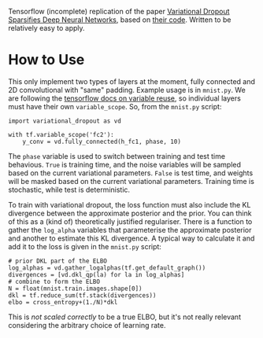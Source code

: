 
Tensorflow (incomplete) replication of the paper [Variational Dropout
Sparsifies Deep Neural Networks][paper], based on [their code][code].
Written to be relatively easy to apply.

How to Use
==========

This only implement two types of layers at the moment, fully connected and
2D convolutional with "same" padding. Example usage is in `mnist.py`. We
are following the [tensorflow docs on variable reuse][docs], so individual
layers must have their own `variable_scope`. So, from the `mnist.py`
script:

```
import variational_dropout as vd

with tf.variable_scope('fc2'):
    y_conv = vd.fully_connected(h_fc1, phase, 10) 
```

The `phase` variable is used to switch between training and test time
behavious. `True` is training time, and the noise variables will be
sampled based on the current variational parameters. `False` is test time,
and weights will be masked based on the current variational parameters.
Training time is stochastic, while test is deterministic.

To train with variational dropout, the loss function must also include the
KL divergence between the approximate posterior and the prior. You can
think of this as a (kind of) theoretically justified regulariser. There is
a function to gather the `log_alpha` variables that parameterise the
approximate posterior and another to estimate this KL divergence. A typical
way to calculate it and add it to the loss is given in the `mnist.py`
script:

```
# prior DKL part of the ELBO
log_alphas = vd.gather_logalphas(tf.get_default_graph())
divergences = [vd.dkl_qp(la) for la in log_alphas]
# combine to form the ELBO
N = float(mnist.train.images.shape[0])
dkl = tf.reduce_sum(tf.stack(divergences))
elbo = cross_entropy+(1./N)*dkl
```

This is *not scaled correctly* to be a true ELBO, but it's not really
relevant considering the arbitrary choice of learning rate.

[paper]: https://arxiv.org/abs/1701.05369
[code]: https://github.com/ars-ashuha/variational-dropout-sparsifies-dnn
[docs]: https://www.tensorflow.org/programmers_guide/variable_scope
